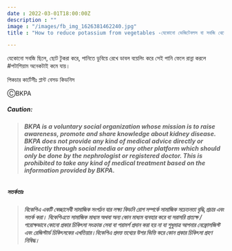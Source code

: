 ```yaml
---
date : 2022-03-01T18:00:00Z
description : ""
image : "/images/fb_img_1626381462240.jpg"
title : "How to reduce potassium from vegetables -যেকোনো ভেজিটেবলস বা সবজি থেকে পটাসিয়াম কমানোর পদ্ধতি."

---
```

যেকোনো সবজি ছিলে, ছোট টুকরা করে, পানিতে ডুবিয়ে রেখে ডাবল বয়েলিং করে সেই পানি ফেলে রান্না করলে #পটাশিয়াম অনেকটাই কমে যায়।

পিকচার কার্টেসীঃ প্লান্ট বেসড কিডনিস

ⒸBKPA

##### **Caution:**

> ###### **BKPA is a voluntary social organization whose mission is to raise awareness, promote and share knowledge about kidney disease. BKPA does not provide any kind of medical advice directly or indirectly through social media or any other platform which should only be done by the nephrologist or registered doctor. This is prohibited to take any kind of medical treatment based on the information provided by BKPA.**

##### **সতর্কতাঃ**

> ###### **বিকেপিএ একটি স্বেচ্ছাসেবী সামাজিক সংগঠন যার লক্ষ্য কিডনি রোগ সম্পর্কে সামাজিক সচেতনতা বৃদ্ধি,প্রচার এবং সতর্ক করা। বিকেপিএতে সামাজিক মাধ্যম অথবা অন্য কোন মাধ্যম ব্যবহার করে বা সরাসরি প্রত্যক্ষ / পরোক্ষভাবে কোনো প্রকার চিকিৎসা সংক্রান্ত সেবা বা পরামর্শ প্রদান করা হয় না যা শুধুমাত্র আপনার নেফ্রোলজিস্ট এবং রেজিস্টার্ড চিকিৎসকের এখতিয়ার।বিকেপিএ প্রদত্ত তথ্যের উপর ভিত্তি করে কোন প্রকার চিকিৎসা গ্রহণ নিষিদ্ধ।**
